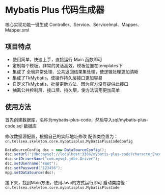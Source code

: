 # Mybatis Plus 代码生成器

核心实现功能一键生成 Controller、Service、ServiceImpl、Mapper、Mapper.xml

## 项目特点

- 使用简单，快速上手，直接运行 Main 函数即可
- 定制每个模板，非常的灵活高效，模板位置在templates下
- 集成了 全局异常处理、公共返回结果集处理，使逻辑处理更加清晰
- 集成了TkMybatis，使操作持久层接口更加容易
- 自定义TkMybatis，批量更新方法，因为官方没有提供此接口
- 抽离公共控制层、接口层、持久层，使方法调用更加简单

## 使用方法

首先创建数据库，名称为mybatis-plus-code，然后导入sql/mybatis-plus-code.sql 数据库

修改数据源配置，根据自己的实际地址修改
配置类位置为：`cn.tellsea.skeleton.core.mybatisplus.MybatisPlusCodeConfig`

```java
DataSourceConfig dsc = new DataSourceConfig();
dsc.setUrl("jdbc:mysql://localhost:3306/mybatis-plus-code?characterEncoding=utf8");
dsc.setDriverName("com.mysql.jdbc.Driver");
dsc.setUsername("root");
dsc.setPassword("123456");
mpg.setDataSource(dsc);
```

接下来，找到Main方法，使用Java的方式运行即可
启动类路径：`cn.tellsea.skeleton.core.mybatisplus.MybatisPlusCode`